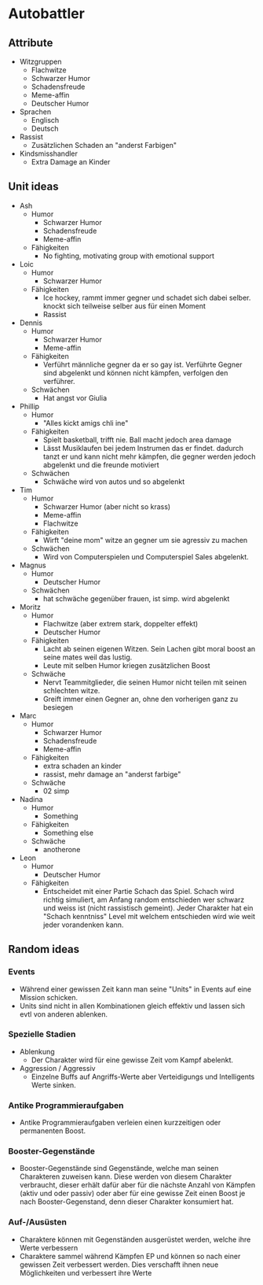 # Autobattler

## Attribute

- Witzgruppen
    <!--tolle webseite: https://www.watson.ch/spass/lifestyle/991759181-diese-9-humor-typen-lachen-ab-jedem-sch-->
  - Flachwitze
  - Schwarzer Humor
  - Schadensfreude
  - Meme-affin
  - Deutscher Humor
- Sprachen
  - Englisch
  - Deutsch
- Rassist
  - Zusätzlichen Schaden an "anderst Farbigen"
- Kindsmisshandler
  - Extra Damage an Kinder

## Unit ideas

- Ash
  - Humor
    - Schwarzer Humor
    - Schadensfreude
    - Meme-affin
  - Fähigkeiten
    - No fighting, motivating group with emotional support
- Loic
  - Humor
    - Schwarzer Humor
  - Fähigkeiten
    - Ice hockey, rammt immer gegner und schadet sich dabei selber. knockt sich teilweise selber aus für einen
      Moment
    - Rassist
- Dennis
  - Humor
    - Schwarzer Humor
    - Meme-affin
  - Fähigkeiten
    - Verführt männliche gegner da er so gay ist. Verführte Gegner sind abgelenkt und können nicht kämpfen,
      verfolgen den verführer.
  - Schwächen
    - Hat angst vor Giulia
- Phillip
  - Humor
    - "Alles kickt amigs chli ine"
  - Fähigkeiten
    - Spielt basketball, trifft nie. Ball macht jedoch area damage
    - Lässt Musiklaufen bei jedem Instrumen das er findet. dadurch tanzt er und kann nicht mehr kämpfen, die gegner
      werden jedoch abgelenkt und die freunde motiviert
  - Schwächen
    - Schwäche wird von autos und so abgelenkt
- Tim
  - Humor
    - Schwarzer Humor (aber nicht so krass)
    - Meme-affin
    - Flachwitze
  - Fähigkeiten
    - Wirft "deine mom" witze an gegner um sie agressiv zu machen
  - Schwächen
    - Wird von Computerspielen und Computerspiel Sales abgelenkt.
- Magnus
  - Humor
    - Deutscher Humor
  - Schwächen
    - hat schwäche gegenüber frauen, ist simp. wird abgelenkt
- Moritz
  - Humor
    - Flachwitze (aber extrem stark, doppelter effekt)
    - Deutscher Humor
  - Fähigkeiten
    - Lacht ab seinen eigenen Witzen. Sein Lachen gibt moral boost an seine mates weil das lustig.
    - Leute mit selben Humor kriegen zusätzlichen Boost
  - Schwäche
    - Nervt Teammitglieder, die seinen Humor nicht teilen mit seinen schlechten witze.
    - Greift immer einen Gegner an, ohne den vorherigen ganz zu besiegen
- Marc
  - Humor
    - Schwarzer Humor
    - Schadensfreude
    - Meme-affin
  - Fähigkeiten
    - extra schaden an kinder
    - rassist, mehr damage an "anderst farbige"
  - Schwäche
    - 02 simp
- Nadina
  - Humor
    - Something
  - Fähigkeiten
    - Something else
  - Schwäche
    - anotherone
- Leon
  - Humor
    - Deutscher Humor
  - Fähigkeiten
    - Entscheidet mit einer Partie Schach das Spiel. Schach wird richtig simuliert, am Anfang random entschieden wer schwarz und weiss ist (nicht rassistisch gemeint). Jeder Charakter hat ein "Schach kenntniss" Level mit welchem entschieden wird wie weit jeder vorandenken kann.

## Random ideas

### Events

- Während einer gewissen Zeit kann man seine "Units" in Events auf eine Mission schicken.
- Units sind nicht in allen Kombinationen gleich effektiv und lassen sich evtl von anderen ablenken.

### Spezielle Stadien

- Ablenkung
  - Der Charakter wird für eine gewisse Zeit vom Kampf abelenkt.
- Aggression / Aggressiv
  - Einzelne Buffs auf Angriffs-Werte aber Verteidigungs und Intelligents Werte sinken.

### Antike Programmieraufgaben

- Antike Programmieraufgaben verleien einen kurzzeitigen oder permanenten Boost.

### Booster-Gegenstände

- Booster-Gegenstände sind Gegenstände, welche man seinen Charakteren zuweisen kann. Diese werden von diesem Charakter verbraucht, dieser erhält dafür aber für die nächste Anzahl von Kämpfen (aktiv und oder passiv) oder aber für eine gewisse Zeit einen Boost je nach Booster-Gegenstand, denn dieser Charakter konsumiert hat.

### Auf-/Ausüsten

- Charaktere können mit Gegenständen ausgerüstet werden, welche ihre Werte verbessern
- Charaktere sammel während Kämpfen EP und können so nach einer gewissen Zeit verbessert werden. Dies verschafft ihnen neue Möglichkeiten und verbessert ihre Werte
